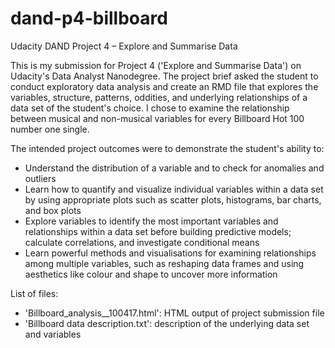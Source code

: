 # dand-p4-billboard
Udacity DAND Project 4 – Explore and Summarise Data

This is my submission for Project 4 ('Explore and Summarise Data') on Udacity's Data Analyst Nanodegree. The project brief asked the student to conduct exploratory data analysis and create an RMD file that explores the variables, structure, patterns, oddities, and underlying relationships of a data set of the student's choice. I chose to examine the relationship between musical and non-musical variables for every Billboard Hot 100 number one single.

The intended project outcomes were to demonstrate the student's ability to:
- Understand the distribution of a variable and to check for anomalies and outliers
- Learn how to quantify and visualize individual variables within a data set by using appropriate plots such as scatter plots, histograms, bar charts, and box plots
- Explore variables to identify the most important variables and relationships within a data set before building predictive models; calculate correlations, and investigate conditional means
- Learn powerful methods and visualisations for examining relationships among multiple variables, such as reshaping data frames and using aesthetics like colour and shape to uncover more information

List of files:
- 'Billboard_analysis__100417.html': HTML output of project submission file
- 'Billboard data description.txt': description of the underlying data set and variables

